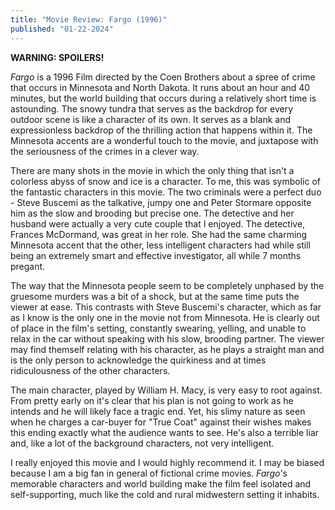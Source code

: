 ```yaml
---
title: "Movie Review: Fargo (1996)"
published: "01-22-2024"
---
```

**WARNING: SPOILERS!**

*Fargo* is a 1996 Film directed by the Coen Brothers about a spree of crime that occurs in Minnesota and North Dakota. It runs about an hour and 40 minutes, but the world building that occurs during a relatively short time is astounding. The snowy tundra that serves as the backdrop for every outdoor scene is like a character of its own. It serves as a blank and expressionless backdrop of the thrilling action that happens within it. The Minnesota accents are a wonderful touch to the movie, and juxtapose with the seriousness of the crimes in a clever way.

There are many shots in the movie in which the only thing that isn't a colorless abyss of snow and ice is a character. To me, this was symbolic of the fantastic characters in this movie. The two criminals were a perfect duo - Steve Buscemi as the talkative, jumpy one and Peter Stormare opposite him as the slow and brooding but precise one. The detective and her husband were actually a very cute couple that I enjoyed. The detective, Frances McDormand, was great in her role. She had the same charming Minnesota accent that the other, less intelligent characters had while still being an extremely smart and effective investigator, all while 7 months pregant. 

The way that the Minnesota people seem to be completely unphased by the gruesome murders was a bit of a shock, but at the same time puts the viewer at ease. This contrasts with Steve Buscemi's character, which as far as I know is the only one in the movie not from Minnesota. He is clearly out of place in the film's setting, constantly swearing, yelling, and unable to relax in the car without speaking with his slow, brooding partner. The viewer may find themself relating with his character, as he plays a straight man and is the only person to acknowledge the quirkiness and at times ridiculousness of the other characters.

The main character, played by William H. Macy, is very easy to root against. From pretty early on it's clear that his plan is not going to work as he intends and he will likely face a tragic end. Yet, his slimy nature as seen when he charges a car-buyer for "True Coat" against their wishes makes this ending exactly what the audience wants to see. He's also a terrible liar and, like a lot of the background characters, not very intelligent.

I really enjoyed this movie and I would highly recommend it. I may be biased because I am a big fan in general of fictional crime movies. *Fargo*'s memorable characters and world building make the film feel isolated and self-supporting, much like the cold and rural midwestern setting it inhabits.